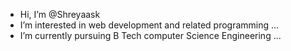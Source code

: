 - Hi, I’m @Shreyaask
- I’m interested in web development and related programming ...
- I’m currently pursuing B Tech computer Science Engineering ...

<!---
Shreyaask/Shreyaask is a ✨ special ✨ repository because its `README.md` (this file) appears on your GitHub profile.
You can click the Preview link to take a look at your changes.
--->
